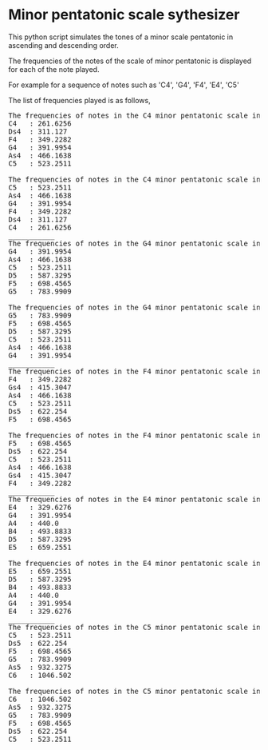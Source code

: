 # Minor pentatonic scale sythesizer

This python script simulates the tones of a minor scale pentatonic in ascending and descending order.

The frequencies of the notes of the scale of minor pentatonic is displayed for each of the note played.

For example for a sequence of notes such as 'C4', 'G4', 'F4', 'E4', 'C5'

The list of frequencies played is as follows,

<pre>
The frequencies of notes in the C4 minor pentatonic scale in ascending order
C4   : 261.6256
Ds4  : 311.127 
F4   : 349.2282
G4   : 391.9954
As4  : 466.1638
C5   : 523.2511

The frequencies of notes in the C4 minor pentatonic scale in descending order
C5   : 523.2511
As4  : 466.1638
G4   : 391.9954
F4   : 349.2282
Ds4  : 311.127
C4   : 261.6256
___________
The frequencies of notes in the G4 minor pentatonic scale in ascending order
G4   : 391.9954
As4  : 466.1638
C5   : 523.2511
D5   : 587.3295
F5   : 698.4565
G5   : 783.9909

The frequencies of notes in the G4 minor pentatonic scale in descending order
G5   : 783.9909
F5   : 698.4565
D5   : 587.3295
C5   : 523.2511
As4  : 466.1638
G4   : 391.9954
___________
The frequencies of notes in the F4 minor pentatonic scale in ascending order
F4   : 349.2282
Gs4  : 415.3047
As4  : 466.1638
C5   : 523.2511
Ds5  : 622.254
F5   : 698.4565

The frequencies of notes in the F4 minor pentatonic scale in descending order
F5   : 698.4565
Ds5  : 622.254
C5   : 523.2511
As4  : 466.1638
Gs4  : 415.3047
F4   : 349.2282
___________
The frequencies of notes in the E4 minor pentatonic scale in ascending order 
E4   : 329.6276
G4   : 391.9954
A4   : 440.0
B4   : 493.8833
D5   : 587.3295
E5   : 659.2551

The frequencies of notes in the E4 minor pentatonic scale in descending order
E5   : 659.2551
D5   : 587.3295
B4   : 493.8833
A4   : 440.0
G4   : 391.9954
E4   : 329.6276
___________
The frequencies of notes in the C5 minor pentatonic scale in ascending order
C5   : 523.2511
Ds5  : 622.254
F5   : 698.4565
G5   : 783.9909
As5  : 932.3275
C6   : 1046.502

The frequencies of notes in the C5 minor pentatonic scale in descending order
C6   : 1046.502
As5  : 932.3275
G5   : 783.9909
F5   : 698.4565
Ds5  : 622.254
C5   : 523.2511
